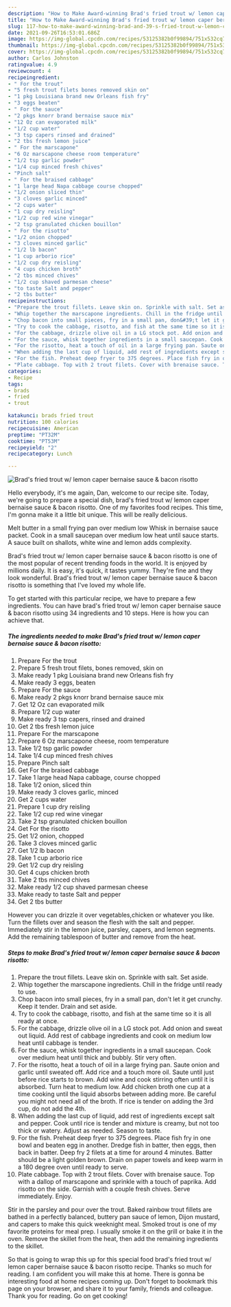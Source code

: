 ```yaml
---
description: "How to Make Award-winning Brad's fried trout w/ lemon caper bernaise sauce &amp;amp; bacon risotto"
title: "How to Make Award-winning Brad's fried trout w/ lemon caper bernaise sauce &amp;amp; bacon risotto"
slug: 117-how-to-make-award-winning-brad-and-39-s-fried-trout-w-lemon-caper-bernaise-sauce-and-amp-bacon-risotto
date: 2021-09-26T16:53:01.686Z
image: https://img-global.cpcdn.com/recipes/53125382b0f99894/751x532cq70/brads-fried-trout-w-lemon-caper-bernaise-sauce-bacon-risotto-recipe-main-photo.jpg
thumbnail: https://img-global.cpcdn.com/recipes/53125382b0f99894/751x532cq70/brads-fried-trout-w-lemon-caper-bernaise-sauce-bacon-risotto-recipe-main-photo.jpg
cover: https://img-global.cpcdn.com/recipes/53125382b0f99894/751x532cq70/brads-fried-trout-w-lemon-caper-bernaise-sauce-bacon-risotto-recipe-main-photo.jpg
author: Carlos Johnston
ratingvalue: 4.9
reviewcount: 4
recipeingredient:
- " For the trout"
- "5 fresh trout filets bones removed skin on"
- "1 pkg Louisiana brand new Orleans fish fry"
- "3 eggs beaten"
- " For the sauce"
- "2 pkgs knorr brand bernaise sauce mix"
- "12 Oz can evaporated milk"
- "1/2 cup water"
- "3 tsp capers rinsed and drained"
- "2 tbs fresh lemon juice"
- " For the marscapone"
- "6 Oz marscapone cheese room temperature"
- "1/2 tsp garlic powder"
- "1/4 cup minced fresh chives"
- "Pinch salt"
- " For the braised cabbage"
- "1 large head Napa cabbage course chopped"
- "1/2 onion sliced thin"
- "3 cloves garlic minced"
- "2 cups water"
- "1 cup dry reisling"
- "1/2 cup red wine vinegar"
- "2 tsp granulated chicken bouillon"
- " For the risotto"
- "1/2 onion chopped"
- "3 cloves minced garlic"
- "1/2 lb bacon"
- "1 cup arborio rice"
- "1/2 cup dry reisling"
- "4 cups chicken broth"
- "2 tbs minced chives"
- "1/2 cup shaved parmesan cheese"
- "to taste Salt and pepper"
- "2 tbs butter"
recipeinstructions:
- "Prepare the trout fillets. Leave skin on. Sprinkle with salt. Set aside."
- "Whip together the marscapone ingredients. Chill in the fridge until ready to use."
- "Chop bacon into small pieces, fry in a small pan, don&#39;t let it get crunchy. Keep it tender. Drain and set aside."
- "Try to cook the cabbage, risotto, and fish at the same time so it is all ready at once."
- "For the cabbage, drizzle olive oil in a LG stock pot. Add onion and sweat out liquid. Add rest of cabbage ingredients and cook on medium low heat until cabbage is tender."
- "For the sauce, whisk together ingredients in a small saucepan. Cook over medium heat until thick and bubbly. Stir very often."
- "For the risotto, heat a touch of oil in a large frying pan. Saute onion and garlic until sweated off. Add rice and a touch more oil. Saute until just before rice starts to brown. Add wine and cook stirring often until it is absorbed. Turn heat to medium low. Add chicken broth one cup at a time cooking until the liquid absorbs between adding more. Be careful you might not need all of the broth. If rice is tender on adding the 3rd cup, do not add the 4th."
- "When adding the last cup of liquid, add rest of ingredients except salt and pepper. Cook until rice is tender and mixture is creamy, but not too thick or watery. Adjust as needed. Season to taste."
- "For the fish. Preheat deep fryer to 375 degrees. Place fish fry in one bowl and beaten egg in another. Dredge fish in batter, then eggs, then back in batter. Deep fry 2 filets at a time for around 4 minutes. Batter should be a light golden brown. Drain on paper towels and keep warm in a 180 degree oven until ready to serve."
- "Plate cabbage. Top with 2 trout filets. Cover with brenaise sauce. Top with a dallop of marscapone and sprinkle with a touch of paprika. Add risotto on the side. Garnish with a couple fresh chives. Serve immediately. Enjoy."
categories:
- Recipe
tags:
- brads
- fried
- trout

katakunci: brads fried trout 
nutrition: 100 calories
recipecuisine: American
preptime: "PT32M"
cooktime: "PT53M"
recipeyield: "2"
recipecategory: Lunch

---
```



![Brad&#39;s fried trout w/ lemon caper bernaise sauce &amp; bacon risotto](https://img-global.cpcdn.com/recipes/53125382b0f99894/751x532cq70/brads-fried-trout-w-lemon-caper-bernaise-sauce-bacon-risotto-recipe-main-photo.jpg)

Hello everybody, it's me again, Dan, welcome to our recipe site. Today, we're going to prepare a special dish, brad&#39;s fried trout w/ lemon caper bernaise sauce &amp; bacon risotto. One of my favorites food recipes. This time, I'm gonna make it a little bit unique. This will be really delicious.

Melt butter in a small frying pan over medium low Whisk in bernaise sauce packet. Cook in a small saucepan over medium low heat until sauce starts. A sauce built on shallots, white wine and lemon adds complexity.

Brad&#39;s fried trout w/ lemon caper bernaise sauce &amp; bacon risotto is one of the most popular of recent trending foods in the world. It is enjoyed by millions daily. It is easy, it's quick, it tastes yummy. They're fine and they look wonderful. Brad&#39;s fried trout w/ lemon caper bernaise sauce &amp; bacon risotto is something that I've loved my whole life.


To get started with this particular recipe, we have to prepare a few ingredients. You can have brad&#39;s fried trout w/ lemon caper bernaise sauce &amp; bacon risotto using 34 ingredients and 10 steps. Here is how you can achieve that.

<!--inarticleads1-->

##### The ingredients needed to make Brad&#39;s fried trout w/ lemon caper bernaise sauce &amp; bacon risotto:

1. Prepare  For the trout
1. Prepare 5 fresh trout filets, bones removed, skin on
1. Make ready 1 pkg Louisiana brand new Orleans fish fry
1. Make ready 3 eggs, beaten
1. Prepare  For the sauce
1. Make ready 2 pkgs knorr brand bernaise sauce mix
1. Get 12 Oz can evaporated milk
1. Prepare 1/2 cup water
1. Make ready 3 tsp capers, rinsed and drained
1. Get 2 tbs fresh lemon juice
1. Prepare  For the marscapone
1. Prepare 6 Oz marscapone cheese, room temperature
1. Take 1/2 tsp garlic powder
1. Take 1/4 cup minced fresh chives
1. Prepare Pinch salt
1. Get  For the braised cabbage
1. Take 1 large head Napa cabbage, course chopped
1. Take 1/2 onion, sliced thin
1. Make ready 3 cloves garlic, minced
1. Get 2 cups water
1. Prepare 1 cup dry reisling
1. Take 1/2 cup red wine vinegar
1. Take 2 tsp granulated chicken bouillon
1. Get  For the risotto
1. Get 1/2 onion, chopped
1. Take 3 cloves minced garlic
1. Get 1/2 lb bacon
1. Take 1 cup arborio rice
1. Get 1/2 cup dry reisling
1. Get 4 cups chicken broth
1. Take 2 tbs minced chives
1. Make ready 1/2 cup shaved parmesan cheese
1. Make ready to taste Salt and pepper
1. Get 2 tbs butter


However you can drizzle it over vegetables,chicken or whatever you like. Turn the fillets over and season the flesh with the salt and pepper. Immediately stir in the lemon juice, parsley, capers, and lemon segments. Add the remaining tablespoon of butter and remove from the heat. 

<!--inarticleads2-->

##### Steps to make Brad&#39;s fried trout w/ lemon caper bernaise sauce &amp; bacon risotto:

1. Prepare the trout fillets. Leave skin on. Sprinkle with salt. Set aside.
1. Whip together the marscapone ingredients. Chill in the fridge until ready to use.
1. Chop bacon into small pieces, fry in a small pan, don&#39;t let it get crunchy. Keep it tender. Drain and set aside.
1. Try to cook the cabbage, risotto, and fish at the same time so it is all ready at once.
1. For the cabbage, drizzle olive oil in a LG stock pot. Add onion and sweat out liquid. Add rest of cabbage ingredients and cook on medium low heat until cabbage is tender.
1. For the sauce, whisk together ingredients in a small saucepan. Cook over medium heat until thick and bubbly. Stir very often.
1. For the risotto, heat a touch of oil in a large frying pan. Saute onion and garlic until sweated off. Add rice and a touch more oil. Saute until just before rice starts to brown. Add wine and cook stirring often until it is absorbed. Turn heat to medium low. Add chicken broth one cup at a time cooking until the liquid absorbs between adding more. Be careful you might not need all of the broth. If rice is tender on adding the 3rd cup, do not add the 4th.
1. When adding the last cup of liquid, add rest of ingredients except salt and pepper. Cook until rice is tender and mixture is creamy, but not too thick or watery. Adjust as needed. Season to taste.
1. For the fish. Preheat deep fryer to 375 degrees. Place fish fry in one bowl and beaten egg in another. Dredge fish in batter, then eggs, then back in batter. Deep fry 2 filets at a time for around 4 minutes. Batter should be a light golden brown. Drain on paper towels and keep warm in a 180 degree oven until ready to serve.
1. Plate cabbage. Top with 2 trout filets. Cover with brenaise sauce. Top with a dallop of marscapone and sprinkle with a touch of paprika. Add risotto on the side. Garnish with a couple fresh chives. Serve immediately. Enjoy.


Stir in the parsley and pour over the trout. Baked rainbow trout fillets are bathed in a perfectly balanced, buttery pan sauce of lemon, Dijon mustard, and capers to make this quick weeknight meal. Smoked trout is one of my favorite proteins for meal prep. I usually smoke it on the grill or bake it in the oven. Remove the skillet from the heat, then add the remaining ingredients to the skillet. 

So that is going to wrap this up for this special food brad&#39;s fried trout w/ lemon caper bernaise sauce &amp; bacon risotto recipe. Thanks so much for reading. I am confident you will make this at home. There is gonna be interesting food at home recipes coming up. Don't forget to bookmark this page on your browser, and share it to your family, friends and colleague. Thank you for reading. Go on get cooking!
